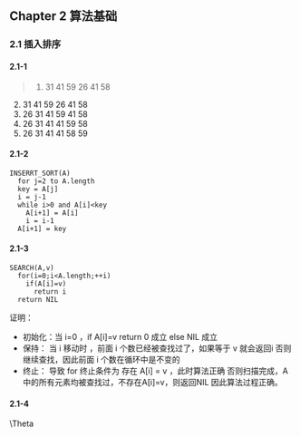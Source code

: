 ## Chapter 2 算法基础

### 2.1 插入排序

#### 2.1-1
>1. 31 41 59 26 41 58  
2. 31 41 59 26 41 58  
3. 26 31 41 59 41 58
4. 26 31 41 41 59 58
5. 26 31 41 41 58 59

#### 2.1-2
    INSERRT_SORT(A)
      for j=2 to A.length
      key = A[j]
      i = j-1
      while i>0 and A[i]<key
        A[i+1] = A[i]
        i = i-1
      A[i+1] = key

#### 2.1-3
>    
    SEARCH(A,v)
      for(i=0;i<A.length;++i)
        if(A[i]=v)
          return i
      return NIL
证明：
* 初始化：当 i=0 ，if A[i]=v return 0 成立 else NIL 成立  
* 保持： 当 i 移动时 ，前面 i 个数已经被查找过了，如果等于 v 就会返回i 否则继续查找，因此前面 i 个数在循环中是不变的  
* 终止： 导致 for 终止条件为 存在 A[i] = v ，此时算法正确 否则扫描完成，A 中的所有元素均被查找过，不存在A[i]=v，则返回NIL 因此算法过程正确。

#### 2.1-4
\Theta
